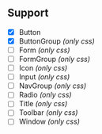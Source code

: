 ## Support
- [x] Button
- [x] ButtonGroup _(only css)_
- [ ] Form _(only css)_
- [ ] FormGroup _(only css)_
- [ ] Icon _(only css)_
- [ ] Input _(only css)_
- [ ] NavGroup _(only css)_
- [ ] Radio _(only css)_
- [ ] Title _(only css)_
- [ ] Toolbar _(only css)_
- [ ] Window _(only css)_
